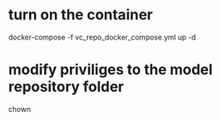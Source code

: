 # turn on the container

docker-compose -f vc_repo_docker_compose.yml up -d

# modify priviliges to the model repository folder

chown